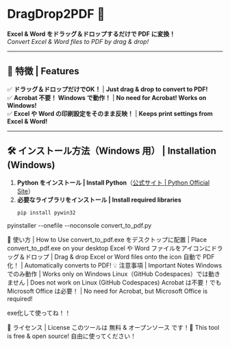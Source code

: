 # DragDrop2PDF 🚀  
**Excel & Word をドラッグ＆ドロップするだけで PDF に変換！**  
_Convert Excel & Word files to PDF by drag & drop!_

---

## 🌟 特徴 | Features  
✅ **ドラッグ＆ドロップだけでOK！** | **Just drag & drop to convert to PDF!**  
✅ **Acrobat 不要！ Windows で動作！** | **No need for Acrobat! Works on Windows!**  
✅ **Excel や Word の印刷設定をそのまま反映！** | **Keeps print settings from Excel & Word!**  

---

## 🛠 インストール方法（Windows 用） | Installation (Windows)  
1. **Python をインストール | Install Python**（[公式サイト | Python Official Site](https://www.python.org/downloads/)）  
2. **必要なライブラリをインストール | Install required libraries**  
   ```sh
   pip install pywin32

pyinstaller --onefile --noconsole convert_to_pdf.py


🚀 使い方 | How to Use
convert_to_pdf.exe をデスクトップに配置 | Place convert_to_pdf.exe on your desktop
Excel や Word ファイルをアイコンにドラッグ＆ドロップ | Drag & drop Excel or Word files onto the icon
自動で PDF 化！ | Automatically converts to PDF!
💡 注意事項 | Important Notes
Windows でのみ動作 | Works only on Windows
Linux（GitHub Codespaces）では動きません | Does not work on Linux (GitHub Codespaces)
Acrobat は不要！でも Microsoft Office は必要！ | No need for Acrobat, but Microsoft Office is required!

exe化して使ってね！！

📝 ライセンス | License
このツールは 無料 & オープンソース です！🎉
This tool is free & open source!
自由に使ってください！
